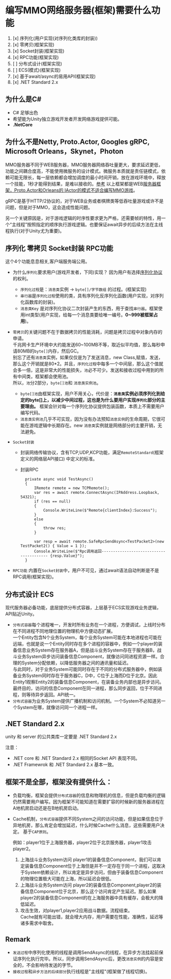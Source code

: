 
# 编写MMO网络服务器(框架)需要什么功能

1. [x] 序列化(用户实现(对序列化类库的封装))  
2. [x] 零拷贝(框架实现)  
3. [x] Socket封装(框架实现)  
4. [x] RPC功能(框架实现)  
5. [ ] 分布式设计(框架实现)  
6. [ ] ECS(模式)(框架实现)  
7. [x] 基于await/async的易用API(框架实现)  
8. [x] .NET Standard 2.x

## 为什么是C# 

- C# 足够出色
- 希望能为Unity独立游戏开发者开发网络游戏提供可能。
- **.NetCore**

## 为什么不是Netty, Proto.Actor, Googles gRPC, Microsoft Orleans，Skynet，Photon

MMO服务器不同于WEB服务器，MMO服务器网络吞吐量更大，要求延迟更低，功能之间耦合度高，不能使用微服务的设计模式。微服务本质就是责任链模式，依赖可能无限长，每一层依赖都会增加调度的最小时间开销，放在游戏环境中，释放一个技能，1秒才能得到结果，是难以接收的。[参考](https://docs-multiplayer.unity3d.com/netcode/current/learn/lagandpacketloss/index.html)
以上框架都是WEB[服务器框架，Proto.Actor和Orleans的 IActor的模式不适合编写MMO游戏](https://www.zhihu.com/question/359630395)。

gRPC是基于HTTP/2协议的，对于WEB业务或者棋牌类等低吞吐量游戏或许不是问题，但是对于MMO，这会造成性能问题。

另一个关键原因是，对于游戏逻辑的时序性要求更为严格，还需要帧的特性，用一个“主线程”按照指定的顺序执行游戏逻辑。也要保证await异步的后续方法在主线程执行(对于Unity尤为重要)。

## 序列化 零拷贝 Socket封装 RPC功能

这个4个功能息息相关,客户端服务端公用。 

- 为什么`序列化`要求用户(游戏开发者，下同)实现？  因为用户有选择[序列化协议](https://github.com/eishay/jvm-serializers/wiki)的权利。  
    - `序列化过程`是：`消息类`实例 -> `byte[]/字节数组` 的过程。(框架实现)  
    - `串行器`是`序列化过程`使用的类，具有序列化反序列化函数(用户实现，对序列化函数库的封装)。
    - `消息类Key` 是对序列化协议二次封装产生的东西，用于查找`串行器`。框架使用int类型(用户实现，给每一个消息类要给唯一编号。**0~999被框架占用**)。
- `零拷贝`的关键问题不在于数据拷贝的性能消耗，问题是拷贝过程中对象内存的申请。  
千兆网卡生产环境中大约能发送60~100MB不等，取近似平均值，那么每秒申请80MB的`byte[]`内存，然后GC。  
别忘了还有`消息类`实例，如果仅仅是为了发送消息，new Class,赋值，发送，那么这个开销就是80*2。并且，`序列化过程`中每多一个中间层，那么这个值就会多一倍，这是非常大的性能损失，`池`必不可少。发送和接收过程中用到的所有中间类，框架都会使用池。  
所以，`池`分2部分，`byte[]池`和 `消息类实例池`。  
    - `byte[]池`由框架实现，用户不用关心，代价是：**`消息类`实例必须序列化到给定的byte[]上，以减少中间过程，这也是为什么要用户实现`序列化`部分的主要理由。**  框架会针对每一个序列化协议提供包装函数，本质上不需要用户编写代码。  
    - `消息类实例池`几乎不可实现，因为没有办法预知`消息实例`的生命周期，它很可能在游戏逻辑中长期存在。new `消息类`实例就是网络部分的主要开销，无法避免。

- `Socket封装`  
    - 封装网络传输协议，含有TCP,UDP,KCP功能，满足`RemoteStandard`(框架定义的网络层API接口) 中定义的标准。
    - 封装RPC

            private async void TestAsync()
            {
                IRemote remote = new TCPRemote();
                var res = await remote.ConnectAsync(IPAddress.Loopback, 54321);
                if (res == null)
                {
                    Console.WriteLine($"Remote{clientIndex}:Success");
                }
                else
                {
                    throw res;
                }

                var resp = await remote.SafeRpcSendAsync<TestPacket2>(new TestPacket2() { Value = 1 });
                Console.WriteLine($"Rpc调用返回---------------------------------------- {resp.Value}");
            }


- `RPC功能` 内置在`Socket封装`中，用户不可见，通过await语法自动判断是不是RPC调用(框架实现)。

## 分布式设计 ECS

现代服务器必备功能，底层提供分布式容器，上层基于ECS实现游戏业务逻辑，API贴近Unity。  
- `分布式容器`每个进程唯一，开发时所有业务在一个进程，方便调试，上线时分布在不同进程不同地理位置的物理机中方便动态扩展。  
一个Entity包含N个业务System，每个业务System可能在本地进程也可能在远端，也就是说一个Entity同时存在多个进程的容器中，例如一个player的装备信息业务System存在服务器A，但是战斗业务System存在于服务器B，战斗业务System异步访问装备信息Component，就像访问同进程资源一样。合理的System分配依赖，以降低服务器之间的通讯量和延迟。  
与此同时，对于业务System可能同时存在于不同的分布式服务器中，例如装备业务System同时存在于服务器C，D中，C位于上海而D位于北京。因此Entity1观察Entity2的装备信息Component，在装备业务内部也是异步访问。  
最终目的，访问的信息Component在同一进程，那么同步返回，位于不同进程，则等待异步返回。API统一。
- `分布式容器`为业务System提供广播机制和访问机制。一个System不必知道另一个System在哪，就像访问同一个进程一样。

## .NET Standard 2.x

unity 和 server 的公共类库一定要是 .NET Standard 2.x  

注意：  
- .NET core 和 .NET Standard 2.x 相同的Socket API 表现不同。
- .NET Framewrok 和 .NET Standard 2.x 基本一致。

## 框架不是全部，框架没有提供什么：

- 负载均衡，框架会提供`分布式容器`的信息和物理机的信息，但是负载均衡的逻辑仍然需要用户编写。因为框架不可能知道在需要扩容的时候新的服务器进程在A地机房启动还是在B地机房启动。
- Cache机制，`分布式容器`提供不同System之间的访问功能，但是如果信息位于异地机房，那么肯定会增加延迟，什么时候Cache什么消息，这些需要用户决定。  基于`CAP原则`。
 
    例如：player1位于上海服务器，player2位于北京服务器，player1攻击player2。  
    1. 上海战斗业务System访问 player1的装备信息Component，我们可以肯定装备信息Component位于上海但是并不一定存在于同一个进程，这取决于System依赖设计，所以肯定是异步访问，但由于装备信息Component的物理位置极大可能在上海，所以延迟会很低。
    2. 上海战斗业务System访问 player2的装备信息Component,player2的装备信息Component位于北京，那么这个访问肯定产生延迟。那么如果player2的装备信息Component的在上海服务器中具有缓存，会极大的降低延迟。
    3. 攻击生效，对player1,player2应用战斗数据。流程结束。    
Cache就有可能出错，就会增大内存，用户需要在性能，准确性，延迟等诸多需求中取舍。

## Remark

- `发送过程`中序列化使用的线程是调用SendAsync的线程，在异步方法挂起前保证序列化执行完毕。所以，同步调用SendAsync后，更改`消息实例`的内容是安全的，不会影响待发送的字节。
- `接收过程`和`异步方法的后续部分`执行线程是"主线程"(框架做了线程切换)。